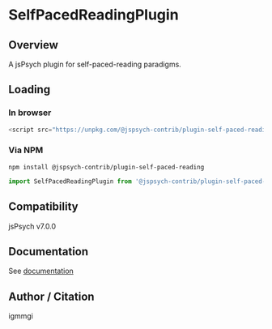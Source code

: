 # SelfPacedReadingPlugin

## Overview

A jsPsych plugin for self-paced-reading paradigms.

## Loading

### In browser

```js
<script src="https://unpkg.com/@jspsych-contrib/plugin-self-paced-reading@2.0.0">
```

### Via NPM

```
npm install @jspsych-contrib/plugin-self-paced-reading
```

```js
import SelfPacedReadingPlugin from '@jspsych-contrib/plugin-self-paced-reading';
```

## Compatibility

jsPsych v7.0.0

## Documentation

See [documentation](docs/jspsych-self-paced-reading.md)

## Author / Citation

igmmgi

